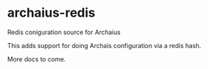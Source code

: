 # archaius-redis
Redis coniguration source for Archaius

This adds support for doing Archais configuration via a redis hash. 

More docs to come.
